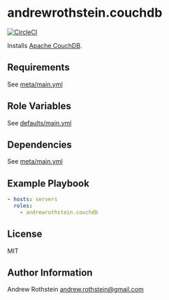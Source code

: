 andrewrothstein.couchdb
===========================
[![CircleCI](https://circleci.com/gh/andrewrothstein/ansible-couchdb.svg?style=svg)](https://circleci.com/gh/andrewrothstein/ansible-couchdb)

Installs [Apache CouchDB](http://couchdb.apache.org/).

Requirements
------------

See [meta/main.yml](meta/main.yml)

Role Variables
--------------

See [defaults/main.yml](defaults/main.yml)

Dependencies
------------

See [meta/main.yml](meta/main.yml)

Example Playbook
----------------

```yml
- hosts: servers
  roles:
    - andrewrothstein.couchdb
```

License
-------

MIT

Author Information
------------------

Andrew Rothstein <andrew.rothstein@gmail.com>

